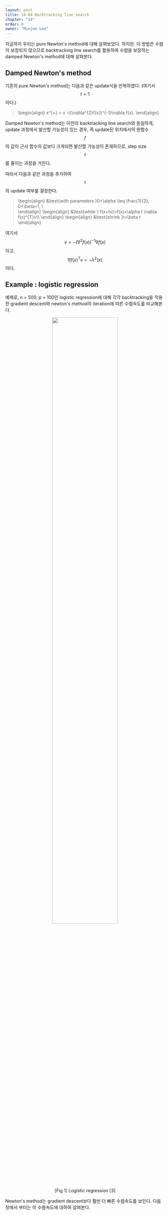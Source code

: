 ```yaml
---
layout: post
title: 14-04 Backtracking line search
chapter: "14"
order: 8
owner: "Minjoo Lee"
---
```

<script type="text/x-mathjax-config">
MathJax.Hub.Config({
    displayAlign: "center"
});
</script>

지금까지 우리는 pure Newton's method에 대해 살펴보았다. 하지만. 이 방법은 수렴이 보장되지 않으므로 backtracking line search를 활용하여 수렴을 보장하는 damped Newton's method에 대해 살펴본다.

## Damped Newton's method
기존의 pure Newton's method는 다음과 같은 update식을 반복하였다. (여기서 $$t=1$$이다.)

>\begin{align}
>x^{+} = x -t(\nabla^{2}f(x))^{-1}\nabla f(x).
>\end{align}

Damped Newton's method는 이전의 backtracking line search와 동일하게, update 과정에서 발산할 가능성이 있는 경우, 즉 update된 위치에서의 원함수 $$f$$의 값이 근사 함수의 값보다 크게되면 발산할 가능성이 존재하므로, step size $$t$$를 줄이는 과정을 거친다.

따라서 다음과 같은 과정을 추가하여 $$t$$의 update 여부를 결정한다.
>\begin{align}
>&\text{with parameters }0<\alpha \leq \frac{1}{2}, 0<\beta<1, \\\
>\end{align}
>\begin{align}
>&\text{while } f(x+tv)>f(x)+\alpha t \nabla f(x)^{T}v\\\\
>\end{align}
>\begin{align}
>&\text{shrink }t=\beta t
>\end{align}

여기서 $$v=-(\nabla^{2}f(x))^{-1}\nabla f(x)$$이고, $$\nabla f(x)^{T}v = -\lambda^{2}(x)$$ 이다.

## Example : logistic regression
예제로, n = 500, p = 100인 logistic regression에 대해 각각 backtracking을 적용한 gradient descent와 newton's method의 iteration에 따른 수렴속도를 비교해본다.

<figure class="image" style="align: center;">
<p align="center">
 <img src="{{ site.baseurl }}/img/chapter_img/chapter14/2.jpeg" alt="" width="70%" height="70%">
 <figcaption style="text-align: center;">[Fig 1] Logistic regression [3]</figcaption>
</p>
</figure>


Newton's method는 gradient descent보다 훨씬 더 빠른 수렴속도를 보인다. 다음 장에서 부터는 이 수렴속도에 대하여 살펴본다.